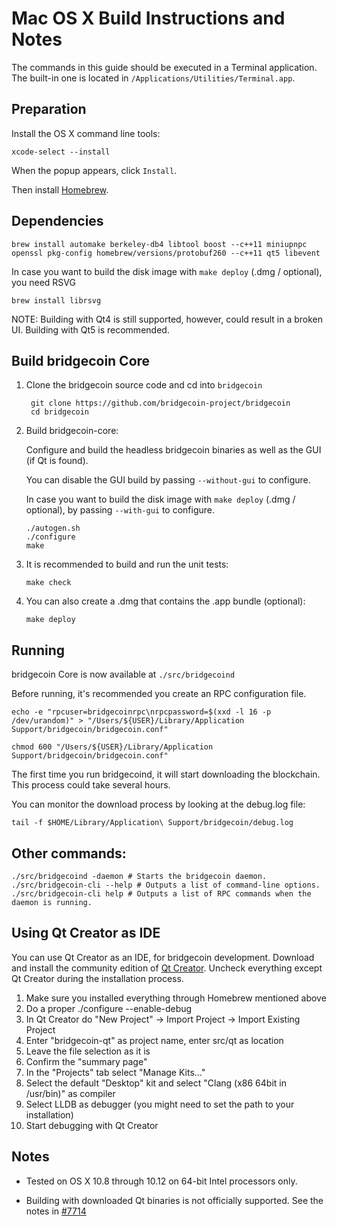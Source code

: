 Mac OS X Build Instructions and Notes
====================================
The commands in this guide should be executed in a Terminal application.
The built-in one is located in `/Applications/Utilities/Terminal.app`.

Preparation
-----------
Install the OS X command line tools:

`xcode-select --install`

When the popup appears, click `Install`.

Then install [Homebrew](http://brew.sh).

Dependencies
----------------------

    brew install automake berkeley-db4 libtool boost --c++11 miniupnpc openssl pkg-config homebrew/versions/protobuf260 --c++11 qt5 libevent

In case you want to build the disk image with `make deploy` (.dmg / optional), you need RSVG
 
    brew install librsvg

NOTE: Building with Qt4 is still supported, however, could result in a broken UI. Building with Qt5 is recommended.

Build bridgecoin Core
------------------------

1. Clone the bridgecoin source code and cd into `bridgecoin`

        git clone https://github.com/bridgecoin-project/bridgecoin
        cd bridgecoin

2.  Build bridgecoin-core:

    Configure and build the headless bridgecoin binaries as well as the GUI (if Qt is found).

    You can disable the GUI build by passing `--without-gui` to configure.

    In case you want to build the disk image with `make deploy` (.dmg / optional), by passing `--with-gui` to configure.
    
        ./autogen.sh
        ./configure
        make

3.  It is recommended to build and run the unit tests:

        make check

4.  You can also create a .dmg that contains the .app bundle (optional):

        make deploy

Running
-------

bridgecoin Core is now available at `./src/bridgecoind`

Before running, it's recommended you create an RPC configuration file.

    echo -e "rpcuser=bridgecoinrpc\nrpcpassword=$(xxd -l 16 -p /dev/urandom)" > "/Users/${USER}/Library/Application Support/bridgecoin/bridgecoin.conf"

    chmod 600 "/Users/${USER}/Library/Application Support/bridgecoin/bridgecoin.conf"

The first time you run bridgecoind, it will start downloading the blockchain. This process could take several hours.

You can monitor the download process by looking at the debug.log file:

    tail -f $HOME/Library/Application\ Support/bridgecoin/debug.log

Other commands:
-------

    ./src/bridgecoind -daemon # Starts the bridgecoin daemon.
    ./src/bridgecoin-cli --help # Outputs a list of command-line options.
    ./src/bridgecoin-cli help # Outputs a list of RPC commands when the daemon is running.

Using Qt Creator as IDE
------------------------
You can use Qt Creator as an IDE, for bridgecoin development.
Download and install the community edition of [Qt Creator](https://www.qt.io/download/).
Uncheck everything except Qt Creator during the installation process.

1. Make sure you installed everything through Homebrew mentioned above
2. Do a proper ./configure --enable-debug
3. In Qt Creator do "New Project" -> Import Project -> Import Existing Project
4. Enter "bridgecoin-qt" as project name, enter src/qt as location
5. Leave the file selection as it is
6. Confirm the "summary page"
7. In the "Projects" tab select "Manage Kits..."
8. Select the default "Desktop" kit and select "Clang (x86 64bit in /usr/bin)" as compiler
9. Select LLDB as debugger (you might need to set the path to your installation)
10. Start debugging with Qt Creator

Notes
-----

* Tested on OS X 10.8 through 10.12 on 64-bit Intel processors only.

* Building with downloaded Qt binaries is not officially supported. See the notes in [#7714](https://github.com/bitcoin/bitcoin/issues/7714)
